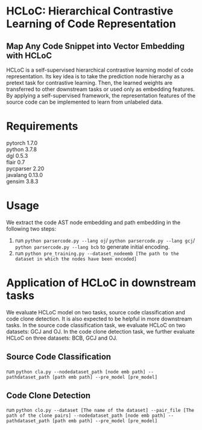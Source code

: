 # HCLoC: Hierarchical Contrastive Learning of Code Representation
## Map Any Code Snippet into Vector Embedding with HCLoC
HCLoC is a self-supervised hierarchical contrastive learning model of code representation. Its key idea is to take the prediction node hierarchy as a pretext task for contrastive learning. Then, the learned weights are transferred to other downstream tasks or used only as embedding features. By applying a self-supervised framework, the representation features of the source code can be implemented to learn from unlabeled data.
# Requirements <br />
pytorch 1.7.0 <br />
python 3.7.8 <br />
dgl 0.5.3 <br />
flair 0.7 <br />
pycparser 2.20 <br />
javalang 0.13.0 <br />
gensim 3.8.3 <br />
# Usage
We extract the code AST node embedding and path embedding in the following two steps:
1. run ```python parsercode.py --lang oj```/ ```python parsercode.py --lang gcj```/ ```python parsercode.py --lang bcb``` to generate initial encoding.
2. run ```python pre_training.py --dataset_nodeemb [The path to the dataset in which the nodes have been encoded]```
# Application of HCLoC in downstream tasks
We evaluate HCLoC model on two tasks, source code classification and code clone detection. It is also expected to be helpful in more downstream tasks.
In the source code classification task, we evaluate HCLoC on two datasets: GCJ and OJ. In the code clone detection task, we further evaluate HCLoC on three datasets: BCB, GCJ and OJ. 
## Source Code Classification <br /> 
run ```python cla.py --nodedataset_path [node emb path] --pathdataset_path [path emb path] --pre_model [pre_model]```
## Code Clone Detection <br />
run ```python clo.py --dataset [The name of the dataset] --pair_file [The path of the clone pairs] --nodedataset_path [node emb path] --pathdataset_path [path emb path] --pre_model [pre_model]```
